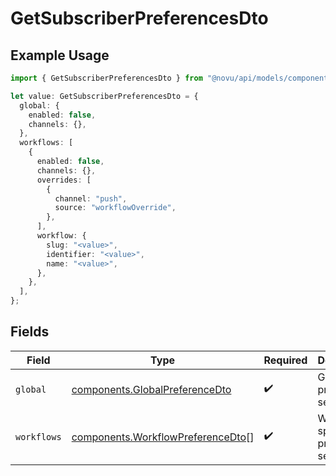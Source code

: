 # GetSubscriberPreferencesDto

## Example Usage

```typescript
import { GetSubscriberPreferencesDto } from "@novu/api/models/components";

let value: GetSubscriberPreferencesDto = {
  global: {
    enabled: false,
    channels: {},
  },
  workflows: [
    {
      enabled: false,
      channels: {},
      overrides: [
        {
          channel: "push",
          source: "workflowOverride",
        },
      ],
      workflow: {
        slug: "<value>",
        identifier: "<value>",
        name: "<value>",
      },
    },
  ],
};
```

## Fields

| Field                                                                                  | Type                                                                                   | Required                                                                               | Description                                                                            |
| -------------------------------------------------------------------------------------- | -------------------------------------------------------------------------------------- | -------------------------------------------------------------------------------------- | -------------------------------------------------------------------------------------- |
| `global`                                                                               | [components.GlobalPreferenceDto](../../models/components/globalpreferencedto.md)       | :heavy_check_mark:                                                                     | Global preference settings                                                             |
| `workflows`                                                                            | [components.WorkflowPreferenceDto](../../models/components/workflowpreferencedto.md)[] | :heavy_check_mark:                                                                     | Workflow-specific preference settings                                                  |